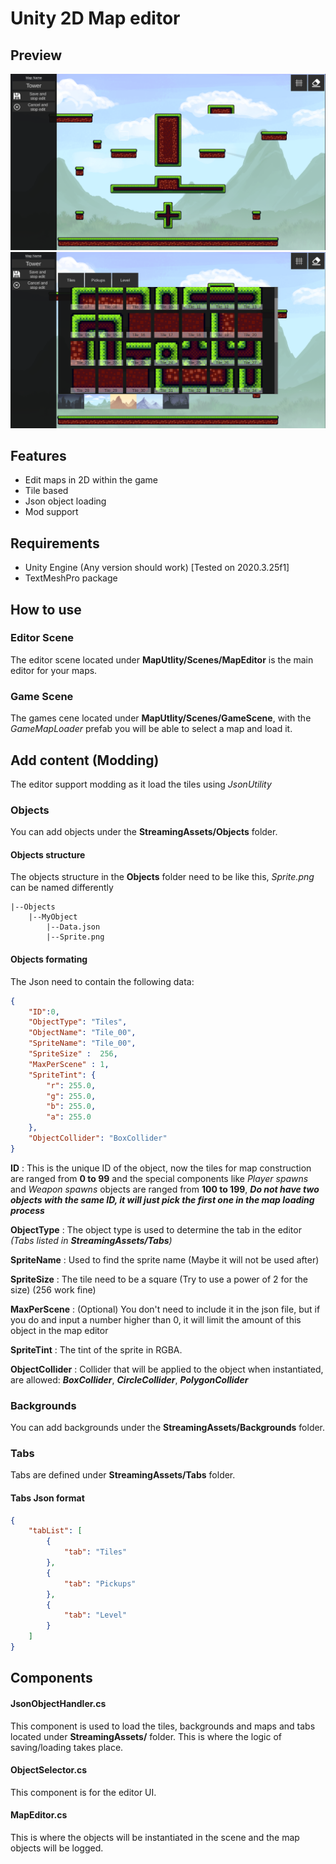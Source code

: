 # Unity 2D Map editor
## Preview
![Editor1](Assets/Images/Editor1.PNG)
![Editor2](Assets/Images/Editor2.PNG)

## Features

- Edit maps in 2D within the game
- Tile based
- Json object loading
- Mod support

## Requirements
- Unity Engine (Any version should work) [Tested on 2020.3.25f1]
- TextMeshPro package

## How to use

### Editor Scene
The editor scene located under **MapUtlity/Scenes/MapEditor** is the main editor for your maps.

### Game Scene
The games cene located under **MapUtlity/Scenes/GameScene**, with the *GameMapLoader* prefab you will be able to select a map and load it.

## Add content (Modding)
The editor support modding as it load the tiles using *JsonUtility*

###  Objects
You can add objects under the **StreamingAssets/Objects** folder.

#### Objects structure
The objects structure in the **Objects** folder need to be like this, *Sprite.png* can be named differently
```
|--Objects
    |--MyObject
        |--Data.json
        |--Sprite.png
```

#### Objects formating
The Json need to contain the following data:
```json
{
    "ID":0,
    "ObjectType": "Tiles",
    "ObjectName": "Tile_00", 
    "SpriteName": "Tile_00",
    "SpriteSize" :  256,
    "MaxPerScene" : 1,
    "SpriteTint": {
        "r": 255.0,
        "g": 255.0,
        "b": 255.0,
        "a": 255.0
    },
    "ObjectCollider": "BoxCollider"
}
```
**ID** : This is the unique ID of the object, now the tiles for map construction are ranged from **0 to 99** and the special components like *Player spawns* and *Weapon spawns* objects are ranged from **100 to 199**, ***Do not have two objects with the same ID, it will just pick the first one in the map loading process***

**ObjectType** : The object type is used to determine the tab in the editor *(Tabs listed in **StreamingAssets/Tabs**)* 

**SpriteName** : Used to find the sprite name (Maybe it will not be used after)

**SpriteSize** : The tile need to be a square (Try to use a power of 2 for the size) (256 work fine)

**MaxPerScene** : (Optional) You don't need to include it in the json file, but if you do and input a number higher than 0, it will limit the amount of this object in the map editor

**SpriteTint** : The tint of the sprite in RGBA.

**ObjectCollider** : Collider that will be applied to the object when instantiated, are allowed: ***BoxCollider***, ***CircleCollider***, ***PolygonCollider***

### Backgrounds
You can add backgrounds under the **StreamingAssets/Backgrounds** folder.

### Tabs
Tabs are defined under **StreamingAssets/Tabs** folder.

#### Tabs Json format
```json
{
    "tabList": [
        {
            "tab": "Tiles"
        },
        {
            "tab": "Pickups"
        },
        {
            "tab": "Level"
        }
    ]
}
``` 

## Components
#### JsonObjectHandler.cs
This component is used to load the tiles, backgrounds and maps and tabs located under **StreamingAssets/** folder.
This is where the logic of saving/loading takes place.

#### ObjectSelector.cs
This component is for the editor UI.

#### MapEditor.cs
This is where the objects will be instantiated in the scene and the map objects will be logged.

